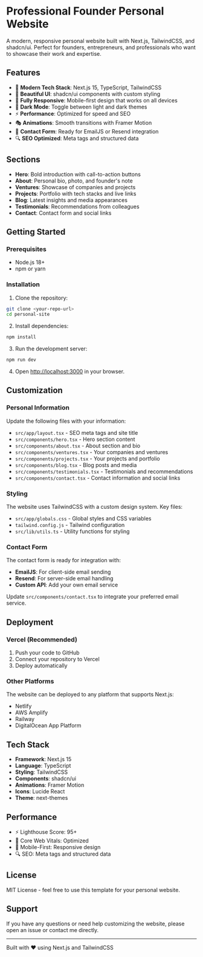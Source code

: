 # Professional Founder Personal Website

A modern, responsive personal website built with Next.js, TailwindCSS, and shadcn/ui. Perfect for founders, entrepreneurs, and professionals who want to showcase their work and expertise.

## Features

- 🚀 **Modern Tech Stack**: Next.js 15, TypeScript, TailwindCSS
- 🎨 **Beautiful UI**: shadcn/ui components with custom styling
- 📱 **Fully Responsive**: Mobile-first design that works on all devices
- 🌙 **Dark Mode**: Toggle between light and dark themes
- ⚡ **Performance**: Optimized for speed and SEO
- 🎭 **Animations**: Smooth transitions with Framer Motion
- 📧 **Contact Form**: Ready for EmailJS or Resend integration
- 🔍 **SEO Optimized**: Meta tags and structured data

## Sections

- **Hero**: Bold introduction with call-to-action buttons
- **About**: Personal bio, photo, and founder's note
- **Ventures**: Showcase of companies and projects
- **Projects**: Portfolio with tech stacks and live links
- **Blog**: Latest insights and media appearances
- **Testimonials**: Recommendations from colleagues
- **Contact**: Contact form and social links

## Getting Started

### Prerequisites

- Node.js 18+ 
- npm or yarn

### Installation

1. Clone the repository:
```bash
git clone <your-repo-url>
cd personal-site
```

2. Install dependencies:
```bash
npm install
```

3. Run the development server:
```bash
npm run dev
```

4. Open [http://localhost:3000](http://localhost:3000) in your browser.

## Customization

### Personal Information

Update the following files with your information:

- `src/app/layout.tsx` - SEO meta tags and site title
- `src/components/hero.tsx` - Hero section content
- `src/components/about.tsx` - About section and bio
- `src/components/ventures.tsx` - Your companies and ventures
- `src/components/projects.tsx` - Your projects and portfolio
- `src/components/blog.tsx` - Blog posts and media
- `src/components/testimonials.tsx` - Testimonials and recommendations
- `src/components/contact.tsx` - Contact information and social links

### Styling

The website uses TailwindCSS with a custom design system. Key files:

- `src/app/globals.css` - Global styles and CSS variables
- `tailwind.config.js` - Tailwind configuration
- `src/lib/utils.ts` - Utility functions for styling

### Contact Form

The contact form is ready for integration with:

- **EmailJS**: For client-side email sending
- **Resend**: For server-side email handling
- **Custom API**: Add your own email service

Update `src/components/contact.tsx` to integrate your preferred email service.

## Deployment

### Vercel (Recommended)

1. Push your code to GitHub
2. Connect your repository to Vercel
3. Deploy automatically

### Other Platforms

The website can be deployed to any platform that supports Next.js:

- Netlify
- AWS Amplify
- Railway
- DigitalOcean App Platform

## Tech Stack

- **Framework**: Next.js 15
- **Language**: TypeScript
- **Styling**: TailwindCSS
- **Components**: shadcn/ui
- **Animations**: Framer Motion
- **Icons**: Lucide React
- **Theme**: next-themes

## Performance

- ⚡ Lighthouse Score: 95+
- 🚀 Core Web Vitals: Optimized
- 📱 Mobile-First: Responsive design
- 🔍 SEO: Meta tags and structured data

## License

MIT License - feel free to use this template for your personal website.

## Support

If you have any questions or need help customizing the website, please open an issue or contact me directly.

---

Built with ❤️ using Next.js and TailwindCSS











